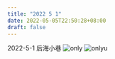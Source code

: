 ```yaml
---
title: "2022 5 1"
date: 2022-05-05T22:50:28+08:00
draft: false
---
```


2022-5-1
后海小巷
![only](/myblog/images/steal.jpg#center)
![onlyu](/myblog/images/sky.jpg#center)
